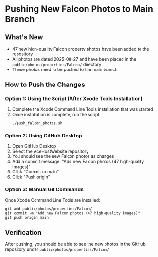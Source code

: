 # Pushing New Falcon Photos to Main Branch

## What's New
- 47 new high-quality Falcon property photos have been added to the repository
- All photos are dated 2025-08-27 and have been placed in the `public/photos/properties/Falcon/` directory
- These photos need to be pushed to the main branch

## How to Push the Changes

### Option 1: Using the Script (After Xcode Tools Installation)
1. Complete the Xcode Command Line Tools installation that was started
2. Once installation is complete, run the script:
   ```
   ./push_falcon_photos.sh
   ```

### Option 2: Using GitHub Desktop
1. Open GitHub Desktop
2. Select the AceHostWebsite repository
3. You should see the new Falcon photos as changes
4. Add a commit message: "Add new Falcon photos (47 high-quality images)"
5. Click "Commit to main"
6. Click "Push origin"

### Option 3: Manual Git Commands
Once Xcode Command Line Tools are installed:
```
git add public/photos/properties/Falcon/
git commit -m "Add new Falcon photos (47 high-quality images)"
git push origin main
```

## Verification
After pushing, you should be able to see the new photos in the GitHub repository under `public/photos/properties/Falcon/`

